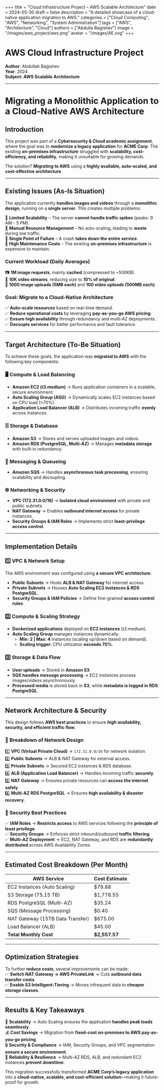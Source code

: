 +++
title = "Cloud Infrastructure Project – AWS Scalable Architecture"
date = 2024-05-30
draft = false
description = "A detailed showcase of a cloud-native application migration to AWS."
categories = ["Cloud Computing", "AWS", "Networking", "System Administration"]
tags = ["AWS", "Architecture", "Cloud"]
authors = ["Abdulla Bagishev"]
image = "/images/aws_project/aws.png"
avatar = "/images/AE.svg"
+++

# AWS Cloud Infrastructure Project
**Author**: Abdullah Bagishev  
**Year**: 2024  
**Subject: AWS Scalable Architecture**  


---

# **Migrating a Monolithic Application to a Cloud-Native AWS Architecture**  

## **Introduction**  
This project was part of a **Cybersecurity & Cloud academic assignment**, where the goal was to **modernize a legacy application** for **ACME Corp**. The existing **on-premises infrastructure** struggled with **scalability, cost-efficiency, and reliability**, making it unsuitable for growing demands.  

The solution? **Migrating to AWS** using a **highly available, auto-scaled, and cost-effective architecture**.  

---

## **Existing Issues (As-Is Situation)**  
The application currently **handles images and videos** through a **monolithic design**, running on a **single server**. This creates multiple problems:  

🔴 **Limited Scalability** – The server **cannot handle traffic spikes** (peaks: 9 AM - 5 PM).  
🔴 **Manual Resource Management** – No auto-scaling, leading to **waste** during low traffic.  
🔴 **Single Point of Failure** – A crash **takes down the entire service**.  
🔴 **High Maintenance Costs** – The existing **on-premises infrastructure** is expensive to maintain.  

### **Current Workload (Daily Averages)**  
📷 **1M image requests**, mainly **cached** (compressed to ~500KB).  
🎥 **10K video streams**, reducing size to **10% of original**.  
📂 **1000 image uploads (5MB each)** and **100 video uploads (500MB each)**.  

### **Goal: Migrate to a Cloud-Native Architecture**  
✅ **Auto-scale resources** based on real-time demand.  
✅ **Reduce operational costs** by leveraging **pay-as-you-go AWS pricing**.  
✅ **Ensure high availability** through redundancy and multi-AZ deployments.  
✅ **Decouple services** for better performance and fault tolerance.  

---

## **Target Architecture (To-Be Situation)**  

To achieve these goals, the application was **migrated to AWS** with the following key components:  

### **🖥 Compute & Load Balancing**  
- **Amazon EC2 (t3.medium)** → Runs application containers in a scalable, secure environment.  
- **Auto Scaling Group (ASG)** → Dynamically scales EC2 instances based on CPU load (>70%).  
- **Application Load Balancer (ALB)** → Distributes incoming traffic **evenly** across instances.  

### **🗄️ Storage & Database**  
- **Amazon S3** → Stores and serves uploaded images and videos.  
- **Amazon RDS (PostgreSQL, Multi-AZ)** → Manages **metadata storage** with built-in redundancy.  

### **🔗 Messaging & Queueing**  
- **Amazon SQS** → Handles **asynchronous task processing**, ensuring scalability and decoupling.  

### **🌐 Networking & Security**  
- **VPC (172.31.0.0/16)** → **Isolated cloud environment** with private and public subnets.  
- **NAT Gateway** → Enables **outbound internet access** for private instances.  
- **Security Groups & IAM Roles** → Implements strict **least-privilege access control**.  

---

## **Implementation Details**  

### **1️⃣ VPC & Network Setup**  
The AWS environment was configured using **a secure VPC architecture**:  
- **Public Subnets** → Hosts **ALB & NAT Gateway** for internet access.  
- **Private Subnets** → Houses **Auto Scaling EC2 instances & RDS PostgreSQL**.  
- **Security Groups & IAM Policies** → Define fine-grained **access control rules**.  

### **2️⃣ Compute & Scaling Strategy**  
- **Dockerized applications** deployed on **EC2 instances** (t3.medium).  
- **Auto Scaling Group** manages instances dynamically:  
  - **Min: 2 | Max: 4** instances (scaling up/down based on demand).  
  - **Scaling trigger:** CPU utilization **exceeds 70%**.  

### **3️⃣ Storage & Data Flow**  
- **User uploads** → Stored in **Amazon S3**.  
- **SQS handles message processing** → EC2 instances process images/videos asynchronously.  
- **Processed media** is stored back in **S3**, while **metadata is logged in RDS PostgreSQL**.  

---

## **Network Architecture & Security**  
This design follows **AWS best practices** to ensure **high availability, security, and efficient traffic flow**.

### **🔹 Breakdown of Network Design**
1️⃣ **VPC (Virtual Private Cloud)** → `172.31.0.0/16` for network isolation.  
2️⃣ **Public Subnets** → ALB & NAT Gateway for external access.  
3️⃣ **Private Subnets** → Secured EC2 instances & RDS database.  
4️⃣ **ALB (Application Load Balancer)** → Handles incoming traffic **securely**.  
5️⃣ **NAT Gateway** → Ensures private resources can **access the internet safely**.  
6️⃣ **Multi-AZ RDS PostgreSQL** → Ensures **high availability & disaster recovery**.  

### **🔹 Security Best Practices**
✅ **IAM Roles** → **Restricts access** to AWS services following the **principle of least privilege**.  
✅ **Security Groups** → Enforces strict inbound/outbound **traffic filtering**.  
✅ **Multi-AZ Deployment** → EC2, NAT Gateway, and RDS are **redundantly distributed** across AWS Availability Zones.  

---

## **Estimated Cost Breakdown (Per Month)**  

| **AWS Service** | **Cost Estimate** |
|----------------|------------------|
| EC2 Instances (Auto Scaling) | $79.88 |
| S3 Storage (75.15 TB) | $1,778.55 |
| RDS PostgreSQL (Multi-AZ) | $35.24 |
| SQS (Message Processing) | $0.40 |
| NAT Gateway (15TB Data Transfer) | $675.00 |
| Load Balancer (ALB) | $45.00 |
| **Total Monthly Cost** | **$2,557.57** |

---

## **Optimization Strategies**  
To further **reduce costs**, several improvements can be made:  
✅ **Switch NAT Gateway → AWS PrivateLink** → Cuts **outbound data transfer costs**.  
✅ **Enable S3 Intelligent-Tiering** → Moves infrequent data to **cheaper storage classes**.  

---

## **Results & Key Takeaways**  
🚀 **Scalability** → Auto Scaling ensures the application **handles peak loads seamlessly**.  
💰 **Cost Savings** → Migration from **fixed-cost on-premises to AWS pay-as-you-go pricing**.  
🔒 **Security & Compliance** → IAM, Security Groups, and VPC segmentation **ensure a secure environment**.  
💾 **Reliability & Resilience** → Multi-AZ RDS, ALB, and redundant EC2 instances **prevent downtime**.  

This migration successfully transformed **ACME Corp’s legacy application** into a **cloud-native, scalable, and cost-efficient solution**—making it future-proof for growth.  

